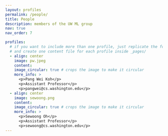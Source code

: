 ```yaml
---
layout: profiles
permalink: /people/
title: People
description: members of the UW ML group
nav: true
nav_order: 7

profiles:
  # if you want to include more than one profile, just replicate the following block
  # and create one content file for each profile inside _pages/
  - align: center
    image: pw.jpeg
    content:
    image_circular: true # crops the image to make it circular
    more_info: >
      <p>Pang Wei Koh</p>
      <p>Assistant Professor</p>
      <p>pangwei@cs.washington.edu</p>
  - align: center
    image: sewoong.png
    content:
    image_circular: true # crops the image to make it circular
    more_info: >
      <p>Sewoong Oh</p>
      <p>Assistant Professor</p>
      <p>sewoong@cs.washington.edu</p>
---
```


